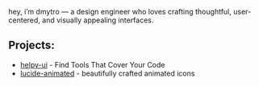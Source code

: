 hey, i’m dmytro — a design engineer who loves crafting thoughtful, user-centered, and visually appealing interfaces.

## Projects:
- [helpy-ui](https://helpy-ui.com) - Find Tools That Cover Your Code
- [lucide-animated](https://lucide-animated.dev/) - beautifully crafted animated icons

